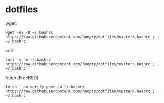 dotfiles
========

wget:
```
wget -nv -O ~/.bashrc https://raw.githubusercontent.com/hoopty/dotfiles/master/.bashrc ; . ~/.bashrc
```

curl:
```
curl -s -o ~/.bashrc https://raw.githubusercontent.com/hoopty/dotfiles/master/.bashrc ; . ~/.bashrc
```

fetch (FreeBSD): 
```
fetch --no-verify-peer -o ~/.bashrc https://raw.githubusercontent.com/hoopty/dotfiles/master/.bashrc ; . ~/.bashrc
```
